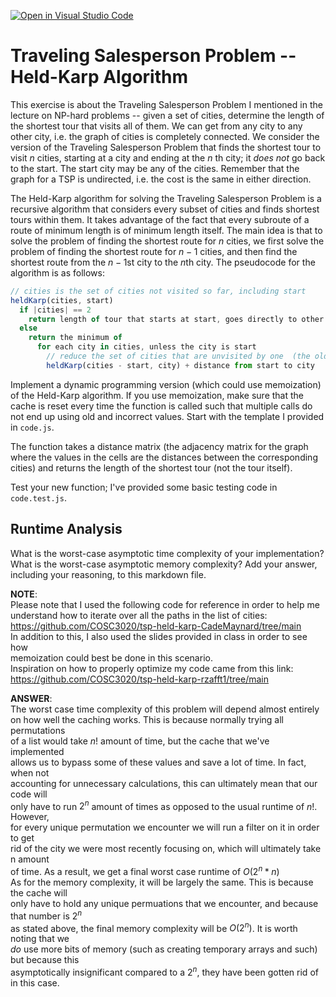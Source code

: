 [![Open in Visual Studio Code](https://classroom.github.com/assets/open-in-vscode-718a45dd9cf7e7f842a935f5ebbe5719a5e09af4491e668f4dbf3b35d5cca122.svg)](https://classroom.github.com/online_ide?assignment_repo_id=12905336&assignment_repo_type=AssignmentRepo)
# Traveling Salesperson Problem -- Held-Karp Algorithm

This exercise is about the Traveling Salesperson Problem I mentioned in the
lecture on NP-hard problems -- given a set of cities, determine the length of
the shortest tour that visits all of them. We can get from any city to any other
city, i.e. the graph of cities is completely connected. We consider the version
of the Traveling Salesperson Problem that finds the shortest tour to visit $n$
cities, starting at a city and ending at the $n$ th city; it *does not* go
back to the start. The start city may be any of the cities. Remember that the
graph for a TSP is undirected, i.e. the cost is the same in either direction.

The Held-Karp algorithm for solving the Traveling Salesperson Problem is a
recursive algorithm that considers every subset of cities and finds shortest
tours within them. It takes advantage of the fact that every subroute of a route
of minimum length is of minimum length itself. The main idea is that to solve
the problem of finding the shortest route for $n$ cities, we first solve the
problem of finding the shortest route for $n-1$ cities, and then find the
shortest route from the $n-1$st city to the $n$th city. The pseudocode for the
algorithm is as follows:

```javascript
// cities is the set of cities not visited so far, including start
heldKarp(cities, start)
  if |cities| == 2
    return length of tour that starts at start, goes directly to other city in cities
  else
    return the minimum of
      for each city in cities, unless the city is start
        // reduce the set of cities that are unvisited by one  (the old start), set the new start, add on the distance from old start to new start
        heldKarp(cities - start, city) + distance from start to city
```

Implement a dynamic programming version (which could use memoization) of the
Held-Karp algorithm. If you use memoization, make sure that the cache is reset
every time the function is called such that multiple calls do not end up using
old and incorrect values. Start with the template I provided in `code.js`.

The function takes a distance matrix (the adjacency matrix for the graph where
the values in the cells are the distances between the corresponding cities) and
returns the length of the shortest tour (not the tour itself).

Test your new function; I've provided some basic testing code in `code.test.js`.

## Runtime Analysis

What is the worst-case asymptotic time complexity of your implementation? What
is the worst-case asymptotic memory complexity? Add your answer, including your
reasoning, to this markdown file.  

**NOTE**:  
Please note that I used the following code for reference in order to help me  
understand how to iterate over all the paths in the list of cities:  
https://github.com/COSC3020/tsp-held-karp-CadeMaynard/tree/main  
In addition to this, I also used the slides provided in class in order to see how  
memoization could best be done in this scenario.  
Inspiration on how to properly optimize my code came from this link:  
https://github.com/COSC3020/tsp-held-karp-rzafft1/tree/main  
  
**ANSWER**:  
The worst case time complexity of this problem will depend almost entirely  
on how well the caching works. This is because normally trying all permutations  
of a list would take $n!$ amount of time, but the cache that we've implemented  
allows us to bypass some of these values and save a lot of time. In fact, when not  
accounting for unnecessary calculations, this can ultimately mean that our code will  
only have to run $2^n$ amount of times as opposed to the usual runtime of $n!$. However,  
for every unique permutation we encounter we will run a filter on it in order to get  
rid of the city we were most recently focusing on, which will ultimately take n amount  
of time. As a result, we get a final worst case runtime of $O(2^n*n)$  
As for the memory complexity, it will be largely the same. This is because the cache will  
only have to hold any unique permuations that we encounter, and because that number is $2^n$  
as stated above, the final memory complexity will be $O(2^n)$. It is worth noting that we  
*do* use more bits of memory (such as creating temporary arrays and such) but because this  
asymptotically insignificant compared to a $2^n$, they have been gotten rid of in this case.

